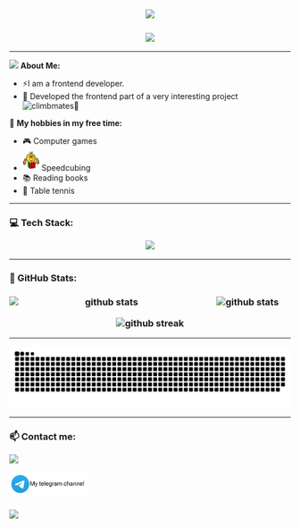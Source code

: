 <h1 align="center">
    <img src="https://readme-typing-svg.herokuapp.com/?font=Righteous&size=35&center=true&vCenter=true&width=500&height=70&duration=4000&lines=Hi!+👋🏼;+I'm+Alina+Nikolaeva!;" />
</h1>

<div align="center">
  <img height="250" src="https://media1.tenor.com/m/u5uXD3icJ1kAAAAC/simpsons-homer-simpson.gif"  />
</div>

---

<img src="https://media.giphy.com/media/WUlplcMpOCEmTGBtBW/giphy.gif" width="30px"> **About Me:**
- ⚡I am a frontend developer.
- 📌 Developed the frontend part of a very interesting project <img src="https://climbmates.ru/static/ico/favicon.ico" alt="climbmates" width="30"/>🍪

🎯 **My hobbies in my free time:**
- 🎮 Computer games
- <img src="cube.gif" width="30px"> Speedcubing
- 📚 Reading books
- 🏓 Table tennis

---

### 💻 Tech Stack:

<div align="center">
  <img src="https://skillicons.dev/icons?i=html,css,js,ts,python,vscode,github" />
</div>

---

### 🎯 GitHub Stats:
<h3>
<p align="center">
<img alt="github stats" width="350px" align="left" src="https://github-profile-summary-cards.vercel.app/api/cards/stats?username=Exremum&theme=merko"/>
<img alt="github stats" width="380px" src="https://github-readme-stats.vercel.app/api/top-langs/?username=Exremum&layout=compact&theme=merko"/></p>
<p align="center"><img alt="github streak" width="420" align="center" src="https://github-readme-stats.vercel.app/api?username=Exremum&show_icons=true&theme=merko"></p>
</h3>

---

<div align="center">
  <img src="https://raw.githubusercontent.com/Platane/snk/output/github-contribution-grid-snake.svg"  />
</div>

---

<h3>📫 Contact me:</h3>
<a href="https://t.me/anikola01"><img src="https://img.shields.io/badge/-Telegram-5194f0?style=flat-square&logo=Telegram&color=grey" /></a>
<p>
<a href="https://t.me/bestcoder1">
    <img src="telegram.png" alt="Telegram" height="40"/>
  </a>
</p>

###
![](https://komarev.com/ghpvc/?username=Exremum&color=ff69b4)
###
